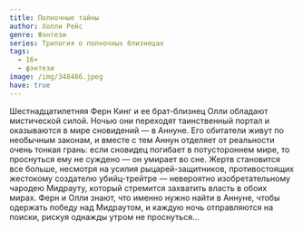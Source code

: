 ```yaml
---
title: Полночные тайны
author: Холли Рейс
genre: Фэнтези
series: Трилогия о полночных близнецах
tags:
  - 16+
  - фэнтези
image: /img/348486.jpeg
have: true
---
```

Шестнадцатилетняя Ферн Кинг и ее брат-близнец Олли обладают мистической силой. Ночью они переходят таинственный портал и оказываются в мире сновидений — в Аннуне. Его обитатели живут по необычным законам, и вместе с тем Аннун отделяет от реальности очень тонкая грань: если сновидец погибает в потустороннем мире, то проснуться ему не суждено — он умирает во сне. Жертв становится все больше, несмотря на усилия рыцарей-защитников, противостоящих жестокому создателю убийц-трейтре — невероятно изобретательному чародею Мидрауту, который стремится захватить власть в обоих мирах. Ферн и Олли знают, что именно нужно найти в Аннуне, чтобы одержать победу над Мидраутом, и каждую ночь отправляются на поиски, рискуя однажды утром не проснуться...